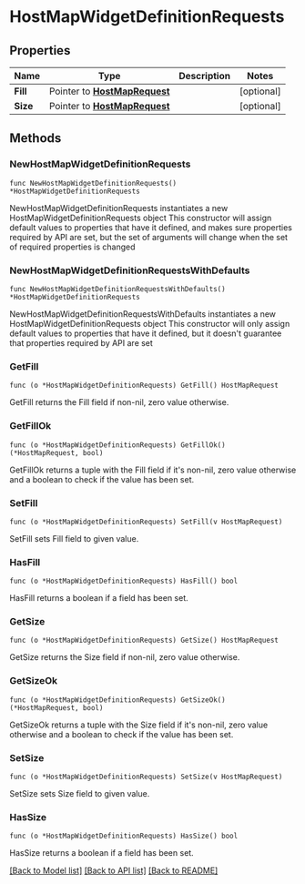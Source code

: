 # HostMapWidgetDefinitionRequests

## Properties

Name | Type | Description | Notes
---- | ---- | ----------- | ------
**Fill** | Pointer to [**HostMapRequest**](HostMapRequest.md) |  | [optional] 
**Size** | Pointer to [**HostMapRequest**](HostMapRequest.md) |  | [optional] 

## Methods

### NewHostMapWidgetDefinitionRequests

`func NewHostMapWidgetDefinitionRequests() *HostMapWidgetDefinitionRequests`

NewHostMapWidgetDefinitionRequests instantiates a new HostMapWidgetDefinitionRequests object
This constructor will assign default values to properties that have it defined,
and makes sure properties required by API are set, but the set of arguments
will change when the set of required properties is changed

### NewHostMapWidgetDefinitionRequestsWithDefaults

`func NewHostMapWidgetDefinitionRequestsWithDefaults() *HostMapWidgetDefinitionRequests`

NewHostMapWidgetDefinitionRequestsWithDefaults instantiates a new HostMapWidgetDefinitionRequests object
This constructor will only assign default values to properties that have it defined,
but it doesn't guarantee that properties required by API are set

### GetFill

`func (o *HostMapWidgetDefinitionRequests) GetFill() HostMapRequest`

GetFill returns the Fill field if non-nil, zero value otherwise.

### GetFillOk

`func (o *HostMapWidgetDefinitionRequests) GetFillOk() (*HostMapRequest, bool)`

GetFillOk returns a tuple with the Fill field if it's non-nil, zero value otherwise
and a boolean to check if the value has been set.

### SetFill

`func (o *HostMapWidgetDefinitionRequests) SetFill(v HostMapRequest)`

SetFill sets Fill field to given value.

### HasFill

`func (o *HostMapWidgetDefinitionRequests) HasFill() bool`

HasFill returns a boolean if a field has been set.

### GetSize

`func (o *HostMapWidgetDefinitionRequests) GetSize() HostMapRequest`

GetSize returns the Size field if non-nil, zero value otherwise.

### GetSizeOk

`func (o *HostMapWidgetDefinitionRequests) GetSizeOk() (*HostMapRequest, bool)`

GetSizeOk returns a tuple with the Size field if it's non-nil, zero value otherwise
and a boolean to check if the value has been set.

### SetSize

`func (o *HostMapWidgetDefinitionRequests) SetSize(v HostMapRequest)`

SetSize sets Size field to given value.

### HasSize

`func (o *HostMapWidgetDefinitionRequests) HasSize() bool`

HasSize returns a boolean if a field has been set.


[[Back to Model list]](../README.md#documentation-for-models) [[Back to API list]](../README.md#documentation-for-api-endpoints) [[Back to README]](../README.md)


